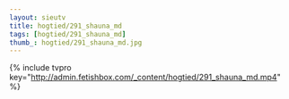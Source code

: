 ```yaml
--- 
layout: sieutv
title: hogtied/291_shauna_md
tags: [hogtied/291_shauna_md]
thumb_: hogtied/291_shauna_md.jpg
---
```

{% include tvpro key="http://admin.fetishbox.com/_content/hogtied/291_shauna_md.mp4" %} 
